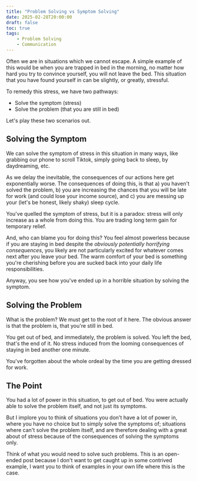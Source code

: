 ```yaml
---
title: "Problem Solving vs Symptom Solving"
date: 2025-02-28T20:00:00
draft: false
toc: true
tags:
    - Problem Solving 
    - Communication
---
```


Often we are in situations which we cannot escape. A simple example of this would be 
when you are trapped in bed in the morning, no matter how hard you try to convince yourself, 
you will not leave the bed. This situation that you have found yourself in can 
be slightly, or greatly, stressful.

To remedy this stress, we have two pathways:

- Solve the symptom (stress)
- Solve the problem (that you are still in bed)

Let's play these two scenarios out.

## Solving the Symptom

We can solve the symptom of stress in this situation in many ways, like grabbing our 
phone to scroll Tiktok, simply going back to sleep, by daydreaming, etc.

As we delay the inevitable, the consequences of our actions here get exponentially worse. 
The consequences of doing this, is that a) you haven't solved the problem, b) you 
are increasing the chances that you will be late for work (and could lose your income 
source), and c) you are messing up your (let's be honest, likely shaky) sleep cycle.

You've quelled the symptom of stress, but it is a paradox: stress will only increase 
as a whole from doing this. You are trading long term gain for temporary relief.

And, who can blame you for doing this? You feel almost powerless because if you are 
staying in bed despite the *obviously potentially horrifying consequences*, you likely are 
not particularly excited for whatever comes next after you leave your bed. The warm 
comfort of your bed is something you're cherishing before you are sucked back into 
your daily life responsibilities.

Anyway, you see how you've ended up in a horrible situation by solving the symptom.

## Solving the Problem

What is the problem? We must get to the root of it here. The obvious answer is that 
the problem is, that you're still in bed.

You get out of bed, and immediately, the problem is solved. You left the bed, that's 
the end of it. No stress induced from the looming consequences of staying in bed another 
one minute. 

You've forgotten about the whole ordeal by the time you are getting dressed for work.

## The Point

You had a lot of power in this situation, to get out of bed. You were actually able 
to solve the problem itself, and not just its symptoms.

But I implore you to think of situations you don't have a lot of power in, where you 
have no choice but to simply solve the symptoms of; situations where can't solve the 
problem itself, and are therefore dealing with a great about of stress because of the 
consequences of solving the symptoms only.

Think of what you would need to solve such problems. This is an open-ended post because 
I don't want to get caught up in some contrived example, I want you to think of examples 
in your own life where this is the case.
